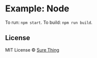 # Example: Node

To run: `npm start`. To build: `npm run build`.

## License

MIT License © [Sure Thing](https://github.com/sure-thing)
